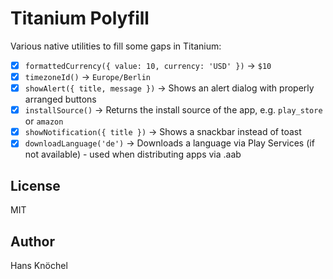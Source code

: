# Titanium Polyfill

Various native utilities to fill some gaps in Titanium:

- [x] `formattedCurrency({ value: 10, currency: 'USD' })` -> `$10`
- [x] `timezoneId()` -> `Europe/Berlin`
- [x] `showAlert({ title, message })` -> Shows an alert dialog with properly arranged buttons
- [x] `installSource()` -> Returns the install source of the app, e.g. `play_store` or `amazon`
- [x] `showNotification({ title })` -> Shows a snackbar instead of toast
- [x] `downloadLanguage('de')` -> Downloads a language via Play Services (if not available) - used when distributing apps via .aab

## License

MIT

## Author

Hans Knöchel
